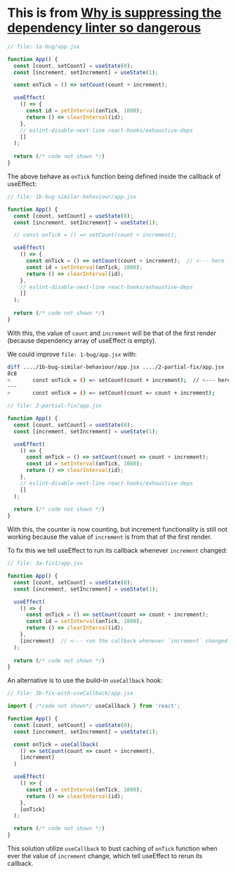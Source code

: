 # This is from [Why is suppressing the dependency linter so dangerous](https://react.dev/learn/removing-effect-dependencies#why-is-suppressing-the-dependency-linter-so-dangerous)



```jsx
// file: 1a-bug/app.jsx

function App() {
  const [count, setCount] = useState(0);
  const [increment, setIncrement] = useState(1);

  const onTick = () => setCount(count + increment);

  useEffect(
    () => {
      const id = setInterval(onTick, 1000);
      return () => clearInterval(id);
    },
    // eslint-disable-next-line react-hooks/exhaustive-deps
    []
  );
 
  return (/* code not shown */)
}
```

The above behave as `onTick` function being defined inside the callback of useEffect:

```jsx
// file: 1b-bug-similar-behaviour/app.jsx

function App() {
  const [count, setCount] = useState(0);
  const [increment, setIncrement] = useState(1);

  // const onTick = () => setCount(count + increment);

  useEffect(
    () => {
      const onTick = () => setCount(count + increment);  // <--- here
      const id = setInterval(onTick, 1000);
      return () => clearInterval(id);
    },
    // eslint-disable-next-line react-hooks/exhaustive-deps
    []
  );
 
  return (/* code not shown */)
}
```

With this, the value of `count` and `increment` will be that of the first render (because dependency array of useEffect is empty).

We could improve `file: 1-bug/app.jsx` with:

```bash
diff ..../1b-bug-similar-behaviour/app.jsx ..../2-partial-fix/app.jsx
8c8
<       const onTick = () => setCount(count + increment);  // <--- here
---
>       const onTick = () => setCount(count => count + increment);
```

```jsx
// file: 2-partial-fix/app.jsx

function App() {
  const [count, setCount] = useState(0);
  const [increment, setIncrement] = useState(1);

  useEffect(
    () => {
      const onTick = () => setCount(count => count + increment);
      const id = setInterval(onTick, 1000);
      return () => clearInterval(id);
    },
    // eslint-disable-next-line react-hooks/exhaustive-deps
    []
  );
 
  return (/* code not shown */)
}
```

With this, the counter is now counting, but increment functionality is still not working because the value of `increment` is from that of the first render.

To fix this we tell useEffect to run its callback whenever  `increment` changed:

```jsx
// file: 3a-fix1/app.jsx

function App() {
  const [count, setCount] = useState(0);
  const [increment, setIncrement] = useState(1);

  useEffect(
    () => {
      const onTick = () => setCount(count => count + increment);
      const id = setInterval(onTick, 1000);
      return () => clearInterval(id);
    },
    [increment]  // <--- run the callback whenever `increment` changed
  );
 
  return (/* code not shown */)
}
```

An alternative is to use the build-in `useCallback` hook:

```jsx
// file: 3b-fix-with-useCallback/app.jsx

import { /*code not shown*/ useCallback } from 'react';

function App() {
  const [count, setCount] = useState(0);
  const [increment, setIncrement] = useState(1);

  const onTick = useCallback(
    () => setCount(count => count + increment),
    [increment]
  )

  useEffect(
    () => {
      const id = setInterval(onTick, 1000);
      return () => clearInterval(id);
    },
    [onTick]
  );

  return (/* code not shown */)
}
```

This solution utilize `useCallback` to bust caching of `onTick` function when ever the value of `increment` change, which tell useEffect to rerun its callback.

